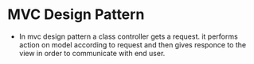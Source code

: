 # MVC Design Pattern

- In mvc design pattern a class controller gets a request. it performs action on model according to 
    request and then gives responce to the view in order to communicate with end user.